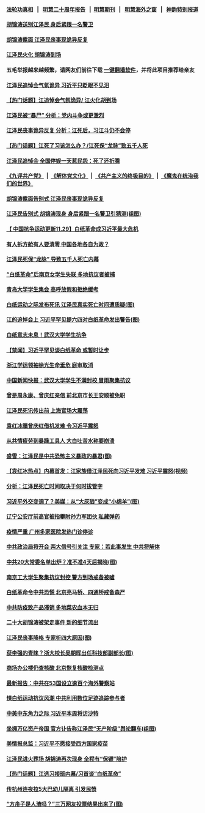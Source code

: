 #### [法轮功真相](https://github.com/gfw-breaker/truth/blob/master/README.md?t=0) &nbsp;&nbsp;|&nbsp;&nbsp; [明慧二十周年报告](https://github.com/gfw-breaker/mh-reports/blob/master/README.md?t=0) &nbsp;&nbsp;|&nbsp;&nbsp;[明慧期刊](https://github.com/gfw-breaker/mh-qikan) &nbsp;&nbsp;|&nbsp;&nbsp; [明慧海外之窗](https://github.com/gfw-breaker/mh-news/blob/master/README.md?t=0) &nbsp;&nbsp;|&nbsp;&nbsp; [神韵特别报道](https://github.com/gfw-breaker/mh-news/blob/master/shenyun.md?t=0)
#### [ 胡锦涛送别江泽民 身后紧跟一名警卫](https://github.com/gfw-breaker/banned-news1/blob/master/pages/prog204/a103591312.md)
#### [ 胡锦涛露面 江泽民丧事现诡异反复](https://github.com/gfw-breaker/banned-news1/blob/master/pages/prog204/a103591412.md)
#### [ 江泽民火化 胡锦涛到场](https://github.com/gfw-breaker/banned-news1/blob/master/pages/prog204/a103591089.md)
#### 五毛举报越来越频繁，请网友们前往下载 [一键翻墙软件](https://github.com/gfw-breaker/ssr-accounts)，并将此项目推荐给亲友
#### [ 江泽民追悼会气氛诡异 习近平只眨眼不见泪](https://github.com/gfw-breaker/banned-news1/blob/master/pages/prog204/a103591599.md)
#### [ 【热门话题】江追悼会气氛诡异/ 江火化胡到场](https://github.com/gfw-breaker/banned-news1/blob/master/pages/prog204/a103591633.md)
#### [ 江泽民被“暴尸” 分析：党内斗争或更激烈](https://github.com/gfw-breaker/banned-news1/blob/master/pages/prog204/a103590980.md)
#### [ 江泽民丧事诡异反复 分析：江死后，习江斗仍不会停](https://github.com/gfw-breaker/banned-news1/blob/master/pages/prog204/a103591403.md)
#### [ 【热门话题】江死了习该怎么办？/江死保“龙脉”致五千人死](https://github.com/gfw-breaker/banned-news1/blob/master/pages/prog204/a103591008.md)
#### [ 江泽民追悼会 全国停娱一天惹民怨：死了还折腾](https://github.com/gfw-breaker/banned-news1/blob/master/pages/prog204/a103591529.md)
#### [《九评共产党》](https://github.com/begood0513/9ping.md/blob/master/README.md) &nbsp;|&nbsp; [《解体党文化》](../../../../jtdwh.md/blob/master/README.md)  &nbsp;|&nbsp; [《共产主义的终极目的》](../../../../gczydzjmd.md/blob/master/README.md) &nbsp;|&nbsp; [《魔鬼在统治我们的世界》](../../../../mgztzwmdsj.md/blob/master/README.md) 
#### [ 胡锦涛露面告别式 江泽民丧事现诡异反复](https://github.com/gfw-breaker/banned-news1/blob/master/pages/nsc413/n13879061.md)
#### [ 江泽民告别式 胡锦涛现身 身后紧跟一名警卫引猜测(组图)](https://github.com/gfw-breaker/banned-news1/blob/master/pages/p2/1023438.md)
#### [ 【 中国抗争运动更新11.29】白纸革命成习近平最大危机](https://github.com/gfw-breaker/banned-news1/blob/master/pages/prog204/a103586163.md)
#### [ 有人拆方舱有人要清零 中国各地各自为政？](https://github.com/gfw-breaker/banned-news1/blob/master/pages/prog204/a103591290.md)
#### [ 江泽民死保“龙脉” 导致五千人死亡内幕](https://github.com/gfw-breaker/banned-news1/blob/master/pages/prog204/a103590896.md)
#### [ “白纸革命”后南京女学生失联 多地抗议者被捕](https://github.com/gfw-breaker/banned-news1/blob/master/pages/prog204/a103591641.md)
#### [ 青岛大学学生集会 高呼放假和拒绝缓考](https://github.com/gfw-breaker/banned-news1/blob/master/pages/prog204/a103591383.md)
#### [ 白纸运动之际发布死讯 江泽民真实死亡时间遭质疑(图)](https://github.com/gfw-breaker/banned-news1/blob/master/pages/p2/1023380.md)
#### [ 江的追悼会上 习近平罕见提六四对白纸革命发出警告(图)](https://github.com/gfw-breaker/banned-news1/blob/master/pages/p2/1023458.md)
#### [ 白纸意志未息！武汉大学学生抗争](https://github.com/gfw-breaker/banned-news1/blob/master/pages/prog204/a103591049.md)
#### [ 【禁闻】习近平罕见谈白纸革命 或暂时让步](https://github.com/gfw-breaker/banned-news1/blob/master/pages/prog204/a103590656.md)
#### [ 浙江学运领袖徐光生命垂危 庭审取消](https://github.com/gfw-breaker/banned-news1/blob/master/pages/prog204/a103591679.md)
#### [ 中国新闻快报：武汉大学学生不满封校 冒雨聚集抗议](https://github.com/gfw-breaker/banned-news1/blob/master/pages/prog204/a103591410.md)
#### [ 曾是周永康、曾庆红亲信 前北京市长王安顺被免职](https://github.com/gfw-breaker/banned-news1/blob/master/pages/prog204/a103591643.md)
#### [ 江泽民死讯传出前 上海官场大震荡](https://github.com/gfw-breaker/banned-news1/blob/master/pages/nf4514/n13878729.md)
#### [ 袁红冰曝曾庆红借机发难 令习近平震怒](https://github.com/gfw-breaker/banned-news1/blob/master/pages/soh5/677112.md)
#### [ 从共情疲劳到暴躁工具人 大白吐苦水称要崩溃](https://github.com/gfw-breaker/banned-news1/blob/master/pages/prog204/a103591166.md)
#### [ 盛雪：江泽民是中共恐怖主义暴政的暴君(图)](https://github.com/gfw-breaker/banned-news1/blob/master/pages/p2/1023248.md)
#### [ 【袁红冰热点】内幕首发：江家族借江泽民死向习近平发难 习近平震怒(视频)](https://github.com/gfw-breaker/banned-news1/blob/master/pages/p2/1023329.md)
#### [ 分析：江泽民死亡时间取决于何时拔管字](https://github.com/gfw-breaker/banned-news1/blob/master/pages/nsc413/n13879271.md)
#### [ 习近平外交变调了？美媒：从“大灰狼”变成“小绵羊”(图)](https://github.com/gfw-breaker/banned-news1/blob/master/pages/p2/1023359.md)
#### [ 辽宁公安厅前高官被指攀附孙力军团伙 私藏弹药](https://github.com/gfw-breaker/banned-news1/blob/master/pages/prog204/a103591294.md)
#### [ 疫情严重 广州多家医院发热门诊停诊](https://github.com/gfw-breaker/banned-news1/blob/master/pages/prog204/a103591053.md)
#### [ 中共政治局将开会 两大信号引关注 专家：若此事发生 中共将解体](https://github.com/gfw-breaker/banned-news1/blob/master/pages/soh5/677172.md)
#### [ 中共20大常委名单出炉？准不准4天后揭晓(图)](https://github.com/gfw-breaker/banned-news1/blob/master/pages/p2/1019567.md)
#### [ 南京工大学生聚集抗议封控 警方到场戒备被嘘](https://github.com/gfw-breaker/banned-news1/blob/master/pages/prog204/a103591792.md)
#### [ 白纸革命令中共恐慌 北京亮马桥、四通桥戒备森严](https://github.com/gfw-breaker/banned-news1/blob/master/pages/prog204/a103590920.md)
#### [ 中共防疫致产品滞销 多地菜农血本无归](https://github.com/gfw-breaker/banned-news1/blob/master/pages/prog204/a103591697.md)
#### [ 二十大胡锦涛被架走事件 新的细节流出](https://github.com/gfw-breaker/banned-news1/blob/master/pages/prog204/a103571309.md)
#### [ 江泽民丧事降格 专家析四大原因(图)](https://github.com/gfw-breaker/banned-news1/blob/master/pages/p2/1023143.md)
#### [ 获李强的青睐？浙大校长吴朝晖出任科技部副部长(图)](https://github.com/gfw-breaker/banned-news1/blob/master/pages/p2/1023377.md)
#### [ 商场办公楼仍查核酸 北京恢复核酸检测点](https://github.com/gfw-breaker/banned-news1/blob/master/pages/prog204/a103591164.md)
#### [ 最新报告：中共在53国设立逾百个海外警察站](https://github.com/gfw-breaker/banned-news1/blob/master/pages/prog204/a103591589.md)
#### [ 惧白纸运动抗议风潮 中共利用数位足迹追踪参与者](https://github.com/gfw-breaker/banned-news1/blob/master/pages/prog204/a103590997.md)
#### [ 中美中东角力之际 习近平本周将访沙特](https://github.com/gfw-breaker/banned-news1/blob/master/pages/nsc413/n13879110.md)
#### [ 坐拥万亿资产帝国 官方讣告称江泽民“无产阶级”舆论翻车(组图)](https://github.com/gfw-breaker/banned-news1/blob/master/pages/p2/1023283.md)
#### [ 美情报总监：习近平不愿接受西方国家疫苗](https://github.com/gfw-breaker/banned-news1/blob/master/pages/prog204/a103590848.md)
#### [ 江泽民进火葬场 胡锦涛再次现身 全程有“保镖”陪护](https://github.com/gfw-breaker/banned-news1/blob/master/pages/soh5/677076.md)
#### [ 【热门话题】江选习接班内幕/习首谈“白纸革命”](https://github.com/gfw-breaker/banned-news1/blob/master/pages/prog204/a103589846.md)
#### [ 传杭州连夜拉5大巴幼儿隔离 引发民愤](https://github.com/gfw-breaker/banned-news1/blob/master/pages/prog204/a103591051.md)
#### [ “方舟子是人渣吗？”三万网友投票结果出来了(图)](https://github.com/gfw-breaker/banned-news1/blob/master/pages/p2/1023426.md)
